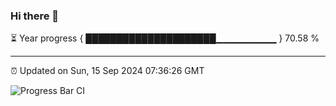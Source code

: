 ### Hi there 👋

⏳ Year progress { █████████████████████▁▁▁▁▁▁▁▁▁ } 70.58 %

---

⏰ Updated on Sun, 15 Sep 2024 07:36:26 GMT

![Progress Bar CI](https://github.com/IshwaranRudhara/GIT-ACTION/workflows/Progress%20Bar%20CI/badge.svg)
